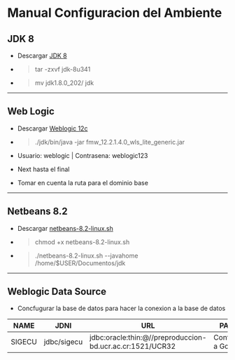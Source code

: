 # Manual Configuracion del Ambiente

## JDK 8

- Descargar [JDK 8](https://www.oracle.com/java/technologies/javase/javase8-archive-downloads.html)

- > tar -zxvf jdk-8u341
- > mv jdk1.8.0_202/ jdk


<hr>

## Web Logic
- Descargar [Weblogic 12c](https://www.oracle.com/middleware/technologies/weblogic-server-installers-downloads.html)

- > ./jdk/bin/java -jar fmw_12.2.1.4.0_wls_lite_generic.jar 

- Usuario: weblogic | Contrasena: weblogic123

- Next hasta el final

- Tomar en cuenta la ruta para el dominio base

<hr>

## Netbeans 8.2

- Descargar [netbeans-8.2-linux.sh](http://www.cs.tohoku-gakuin.ac.jp/pub/Tools/NetBeans/8.2/)

- > chmod +x netbeans-8.2-linux.sh

- > ./netbeans-8.2-linux.sh --javahome /home/$USER/Documentos/jdk

<hr>

## Weblogic Data Source

- Concfugurar la base de datos para hacer la conexion a la base de datos

|NAME|JDNI|URL|PASS|
|----|----|---|----|
|SIGECU|jdbc/sigecu|jdbc:oracle:thin:@//preproduccion-bd.ucr.ac.cr:1521/UCR32|Contacte a Gos|